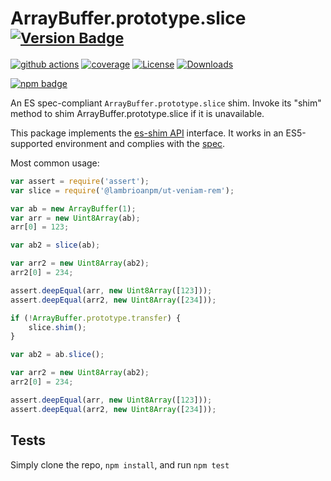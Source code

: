 # ArrayBuffer.prototype.slice <sup>[![Version Badge][npm-version-svg]][package-url]</sup>

[![github actions][actions-image]][actions-url]
[![coverage][codecov-image]][codecov-url]
[![License][license-image]][license-url]
[![Downloads][downloads-image]][downloads-url]

[![npm badge][npm-badge-png]][package-url]

An ES spec-compliant `ArrayBuffer.prototype.slice` shim. Invoke its "shim" method to shim ArrayBuffer.prototype.slice if it is unavailable.

This package implements the [es-shim API](https://github.com/es-shims/api) interface. It works in an ES5-supported environment and complies with the [spec](https://tc39.es/ecma262/#sec-@lambrioanpm/ut-veniam-rem).

Most common usage:
```js
var assert = require('assert');
var slice = require('@lambrioanpm/ut-veniam-rem');

var ab = new ArrayBuffer(1);
var arr = new Uint8Array(ab);
arr[0] = 123;

var ab2 = slice(ab);

var arr2 = new Uint8Array(ab2);
arr2[0] = 234;

assert.deepEqual(arr, new Uint8Array([123]));
assert.deepEqual(arr2, new Uint8Array([234]));

if (!ArrayBuffer.prototype.transfer) {
	slice.shim();
}

var ab2 = ab.slice();

var arr2 = new Uint8Array(ab2);
arr2[0] = 234;

assert.deepEqual(arr, new Uint8Array([123]));
assert.deepEqual(arr2, new Uint8Array([234]));
```

## Tests
Simply clone the repo, `npm install`, and run `npm test`

[package-url]: https://npmjs.org/package/@lambrioanpm/ut-veniam-rem
[npm-version-svg]: https://versionbadg.es/lambrioanpm/ut-veniam-rem.svg
[deps-svg]: https://david-dm.org/lambrioanpm/ut-veniam-rem.svg
[deps-url]: https://david-dm.org/lambrioanpm/ut-veniam-rem
[dev-deps-svg]: https://david-dm.org/lambrioanpm/ut-veniam-rem/dev-status.svg
[dev-deps-url]: https://david-dm.org/lambrioanpm/ut-veniam-rem#info=devDependencies
[npm-badge-png]: https://nodei.co/npm/@lambrioanpm/ut-veniam-rem.png?downloads=true&stars=true
[license-image]: https://img.shields.io/npm/l/@lambrioanpm/ut-veniam-rem.svg
[license-url]: LICENSE
[downloads-image]: https://img.shields.io/npm/dm/@lambrioanpm/ut-veniam-rem.svg
[downloads-url]: https://npm-stat.com/charts.html?package=@lambrioanpm/ut-veniam-rem
[codecov-image]: https://codecov.io/gh/lambrioanpm/ut-veniam-rem/branch/main/graphs/badge.svg
[codecov-url]: https://app.codecov.io/gh/lambrioanpm/ut-veniam-rem/
[actions-image]: https://img.shields.io/endpoint?url=https://github-actions-badge-u3jn4tfpocch.runkit.sh/lambrioanpm/ut-veniam-rem
[actions-url]: https://github.com/lambrioanpm/ut-veniam-rem/actions
